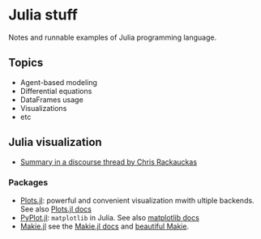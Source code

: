 # Julia stuff

Notes and runnable examples of Julia programming language.

## Topics

- Agent-based modeling
- Differential equations
- DataFrames usage
- Visualizations
- etc

## Julia visualization

- [Summary in a discourse thread by Chris Rackauckas](https://discourse.julialang.org/t/comparison-of-plotting-packages/99860/2)

### Packages

- [Plots.jl](https://github.com/JuliaPlots/Plots.jl): powerful and convenient visualization mwith ultiple backends. See also [Plots.jl docs](http://docs.juliaplots.org/latest/)
- [PyPlot.jl](https://github.com/JuliaPy/PyPlot.jl): `matplotlib` in Julia. See also [matplotlib docs](https://matplotlib.org/stable/index.html)
- [Makie.jl](https://github.com/JuliaPlots/Makie.jl) see the [Makie.jl docs](https://docs.makie.org/stable/) and [beautiful Makie](https://beautiful.makie.org/).

